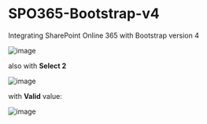 # SPO365-Bootstrap-v4
Integrating SharePoint Online 365 with Bootstrap version 4

![image](https://github.com/softwaredeveloperx9/SPO365-Bootstrap-v4/assets/138840240/1f348a71-6729-450c-a9d9-83af96287ee6)

also with **Select 2**

![image](https://github.com/softwaredeveloperx9/SPO365-Bootstrap-v4/assets/138840240/cada1794-a60d-4e3b-a58c-77ad0d469e60)

with **Valid** value:

![image](https://github.com/softwaredeveloperx9/SPO365-Bootstrap-v4/assets/138840240/21143d6b-3473-4acd-977f-51f692bf2c1e)
